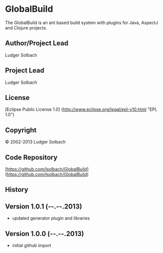 GlobalBuild
===========

The GlobalBuild is an ant based build system with plugins for Java, AspectJ and
Clojure projects.

Author/Project Lead
-------------------
Ludger Solbach

Project Lead
------------
Ludger Solbach

License
-------
[Eclipse Public License 1.0] (http://www.eclipse.org/legal/epl-v10.html "EPL 1.0")

Copyright
---------
© 2002-2013 Ludger Solbach

Code Repository
---------------
[https://github.com/lsolbach/GlobalBuild] (https://github.com/lsolbach/GlobalBuild)

History
-------

Version 1.0.1 (--.--.2013)
--------------------------
* updated generator plugin and libraries

Version 1.0.0 (--.--.2013)
--------------------------
* initial github import
